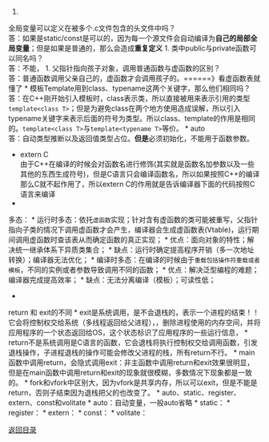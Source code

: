 1. 
全局变量可以定义在被多个.c文件包含的头文件中吗？<br>
答：如果是static/const是可以的，因为每一个源文件会自动编译为**自己的局部全局变量**；但是如果是普通的，那么会造成**重复定义**
1. 
类中public与private函数可以同名吗？<br>
答：不能，
1. 
父指针指向孩子对象，调用普通函数与虚函数的区别？<br>
答：普通函数调用父亲自己的，虚函数才会调用孩子的。======》看虚函数表就懂了
* 
模板Template用到class、typename这两个关键字，那么他们相同吗？<br>
答：在C++刚开始引入模板时，class表示类，所以直接被用来表示引用的类型```template<class T>```；但是为避免class在两个地方使用造成误解，所以引入typename关键字来表示后面的符号为类型。所以class、template的作用是相同的。```template<class T>```与```template<typename T>```等价。
* 
auto<br>
答：自动类型推断以及返回值类型占位。**但是**必须初始化，不能用于函数参数。
* extern C<br>
由于C++在编译的时候会对函数名进行修饰(其实就是函数名加参数以及一些其他的东西生成符号)，但是C语言只会编译函数名，所以如果按照C++的编译那么C就不起作用了，所以extern C的作用就是告诉编译器下面的代码按照C语言来编译
* 
多态：
    * 
运行时多态：依托```虚函数```实现；针对含有虚函数的类可能被重写，父指针指向子类的情况下调用虚函数才会产生，编译器会生成虚函数表(Vtable)，运行期间调用虚函数时查该表从而确定函数的真正实现；
        * 优点：面向对象的特性；解决统一继承体系下异质类集合；
        * 缺点：运行时确定提高程序开销（多一次地址转换）；编译器无法优化；
    * 
编译时多态：在编译的时候由于```重载包括操作符重载或者模板```，不同的实例或者参数导致调用不同的函数；
        * 优点：解决泛型编程的难题；编译器完成提高效率；
        * 缺点：无法分离编译（模板）；可读性低；

* 
return 和 exit的不同
    * 
exit是系统调用，是不会退栈的，表示一个进程的结束！！它会将控制权交给系统（多线程返回给父进程），，删除进程使用的内存空间，并将应用程序的一个状态返回给OS，这个状态标识了应用程序的一些运行信息，
    * return不是系统调用是C语言的函数，它会退栈将执行控制权交给调用函数，引发退栈操作，子进程退栈的操作可能会修改父进程的栈，所有return不行。
    * main函数中调用return，会隐式调用exit：非主函数中调用return和exit效果很明显，但是在main函数中调用return和exit的现象就很模糊，多数情况下现象都是一致的。
    * fork和vfork中区别大，因为vfork是共享内存，所以可以exit，但是不能是return，否则子结束因为退栈把父的也改变了。
* 
auto、static、register、extern、const和volitate
    * auto：自动变量，一般auto省略
    * static：
    * register：
    * extern：
    * const：
    * volitate：



[返回目录](README.md)